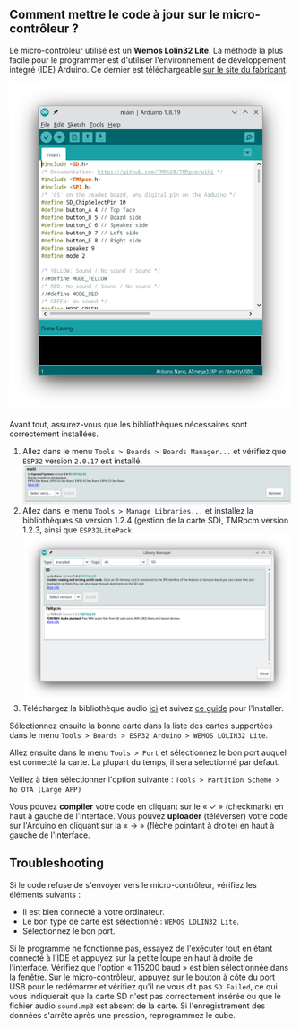 ## Comment mettre le code à jour sur le micro-contrôleur ?
Le micro-contrôleur utilisé est un **Wemos Lolin32 Lite**. La méthode la plus facile pour le programmer est d'utiliser l'environnement de développement intégré (IDE) Arduino.
Ce dernier est téléchargeable [sur le site du fabricant](https://support.arduino.cc/hc/en-us/articles/360019833020-Download-and-install-Arduino-IDE).


![Arduino IDE](https://github.com/parastuffs/cube-neuro/raw/main/images/arduino_ide.png "Arduino IDE")

Avant tout, assurez-vous que les bibliothèques nécessaires sont correctement installées.

1. Allez dans le menu `Tools > Boards > Boards Manager...` et vérifiez que `ESP32` version `2.0.17` est installé.
![Boards manager](https://github.com/parastuffs/cube-neuro/raw/main/images/arduino_boards_manager_esp32.png "Boards manager")
2. Allez dans le menu `Tools > Manage Libraries...` et installez la bibliothèques `SD` version 1.2.4 (gestion de la carte SD), TMRpcm version 1.2.3, ainsi que `ESP32LitePack`.
![Libraries Manager](https://github.com/parastuffs/cube-neuro/raw/main/images/arduino_libraries.png "Libraries Manager")
3. Téléchargez la bibliothèque audio [ici](https://github.com/schreibfaul1/ESP32-audioI2S/archive/refs/tags/3.0.8.zip) et suivez [ce guide](https://github.com/schreibfaul1/ESP32-audioI2S/wiki#can-the-arduino-ide-be-used) pour l'installer.

Sélectionnez ensuite la bonne carte dans la liste des cartes supportées dans le menu `Tools > Boards > ESP32 Arduino > WEMOS LOLIN32 Lite`.

Allez ensuite dans le menu `Tools > Port` et sélectionnez le bon port auquel est connecté la carte. La plupart du temps, il sera sélectionné par défaut.

Veillez à bien sélectionner l'option suivante : `Tools > Partition Scheme > No OTA (Large APP)`

Vous pouvez **compiler** votre code en cliquant sur le « ✓ » (checkmark) en haut à gauche de l'interface.
Vous pouvez **uploader** (téléverser) votre code sur l'Arduino en cliquant sur la « → » (flèche pointant à droite) en haut à gauche de l'interface.


## Troubleshooting
Si le code refuse de s'envoyer vers le micro-contrôleur, vérifiez les éléments suivants :
- Il est bien connecté à votre ordinateur.
- Le bon type de carte est sélectionné : `WEMOS LOLIN32 Lite`.
- Sélectionnez le bon port.

Si le programme ne fonctionne pas, essayez de l'exécuter tout en étant connecté à l'IDE et appuyez sur la petite loupe en haut à droite de l'interface. Vérifiez que l'option « 115200 baud » est bien sélectionnée dans la fenêtre.
Sur le micro-contrôleur, appuyez sur le bouton à côté du port USB pour le redémarrer et vérifiez qu'il ne vous dit pas `SD Failed`, ce qui vous indiquerait que la carte SD n'est pas correctement insérée ou que le fichier audio `sound.mp3` est absent de la carte.
Si l'enregistrement des données s'arrête après une pression, reprogrammez le cube.
